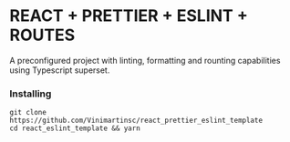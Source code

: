 
# REACT + PRETTIER + ESLINT + ROUTES

A preconfigured project with linting, formatting and rounting capabilities using Typescript superset.

### Installing 
```
git clone https://github.com/Vinimartinsc/react_prettier_eslint_template
cd react_eslint_template && yarn
```
